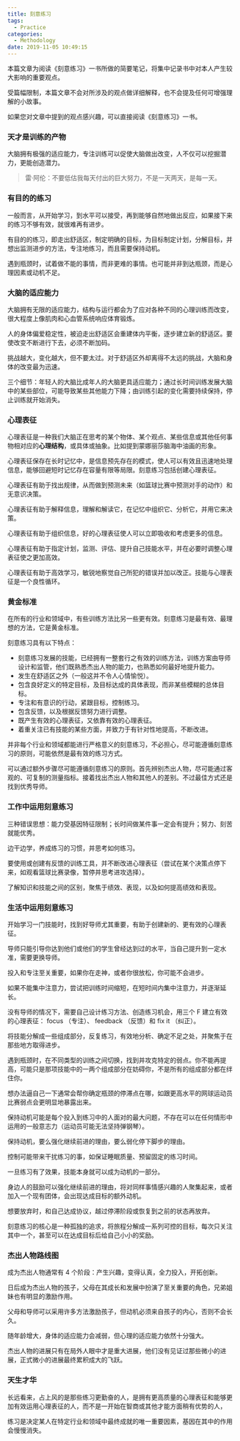```yaml
---
title: 刻意练习
tags:
  - Practice
categories:
  - Methodology
date: 2019-11-05 10:49:15
---
```


本篇文章为阅读《刻意练习》一书所做的简要笔记，将集中记录书中对本人产生较大影响的重要观点。

受篇幅限制，本篇文章不会对所涉及的观点做详细解释，也不会提及任何可增强理解的小故事。

如果您对文章中提到的观点感兴趣，可以直接阅读《刻意练习》一书。





<!-- more -->





### 天才是训练的产物

大脑拥有极强的适应能力，专注训练可以促使大脑做出改变，人不仅可以挖掘潜力，更能创造潜力。

> 雷·阿伦：不要低估我每天付出的巨大努力，不是一天两天，是每一天。





### 有目的的练习

一般而言，从开始学习，到水平可以接受，再到能够自然地做出反应，如果接下来的练习不够有效，就很难再有进步。

有目的的练习，即走出舒适区，制定明确的目标，为目标制定计划，分解目标，并想出监测进步的方法，专注地练习，而且需要保持动机。

遇到瓶颈时，试着做不能的事情，而非更难的事情。也可能并非到达瓶颈，而是心理因素或动机不足。





### 大脑的适应能力

大脑拥有无限的适应能力，结构与运行都会为了应对各种不同的心理训练而改变，很大程度上像肌肉和心血管系统响应体育锻炼。

人的身体偏爱稳定性，被迫走出舒适区会重建体内平衡，逐步建立新的舒适区。要使改变不断进行下去，必须不断加码。

挑战越大，变化越大，但不要太过。对于舒适区外却离得不太远的挑战，大脑和身体的改变最为迅速。

三个细节：年轻人的大脑比成年人的大脑更具适应能力；通过长时间训练发展大脑中的某些部位，可能导致某些其他能力下降；由训练引起的变化需要持续保持，停止训练就开始消失。





### 心理表征

心理表征是一种我们大脑正在思考的某个物体、某个观点、某些信息或其他任何事物相对应的**心理结构**，或具体或抽象。比如提到蒙娜丽莎脑海中油画的形象。

心理表征保存在长时记忆中，是信息预先存在的模式，使人可以有效且迅速地处理信息，能够回避短时记忆存在容量有限等局限。刻意练习包括创建心理表征。

心理表征有助于找出规律，从而做到预测未来（如篮球比赛中预测对手的动作）和无意识决策。

心理表征有助于解释信息，理解和解读它，在记忆中组织它、分析它，并用它来决策。

心理表征有助于组织信息，好的心理表征使人可以立即吸收和考虑更多的信息。

心理表征有助于指定计划，监测、评估、提升自己技能水平，并在必要时调整心理表征使之更加高效。

心理表征有助于高效学习，敏锐地察觉自己所犯的错误并加以改正。技能与心理表征是一个良性循环。





### 黄金标准

在所有的行业和领域中，有些训练方法比另一些更有效。刻意练习是最有效、最理想的方法，它是黄金标准。

刻意练习具有以下特点：

* 刻意练习发展的技能，已经拥有一整套行之有效的训练方法，训练方案由导师设计和监管，他们既熟悉杰出人物的能力，也熟悉如何最好地提升能力。
* 发生在舒适区之外（一般这并不令人心情愉悦）。
* 包含良好定义的特定目标，及目标达成的具体表现，而非某些模糊的总体目标。
* 专注和有意识的行动，紧跟目标，控制练习。
* 包含反馈，以及根据反馈努力进行调整。
* 既产生有效的心理表征，又依靠有效的心理表征。
* 着重关注已有技能的某些方面，并致力于有针对性地提高，不断改进。

并非每个行业和领域都能进行严格意义的刻意练习，不必担心，尽可能遵循刻意练习的原则，可能依然是最有效的练习方式。

可以通过额外步骤尽可能遵循刻意练习的原则。首先辨别杰出人物，尽可能通过客观的、可复制的测量指标。接着找出杰出人物和其他人的差别。不过最佳方式还是找到优秀导师。





### 工作中运用刻意练习

三种错误思想：能力受基因特征限制；长时间做某件事一定会有提升；努力、刻苦就能优秀。

边干边学，养成练习的习惯，并思考如何练习。

要使用或创建有反馈的训练工具，并不断改进心理表征（尝试在某个决策点停下来，如观看篮球比赛录像，暂停并思考进攻选择）。

了解知识和技能之间的区别，聚焦于绩效、表现，以及如何提高绩效和表现。





### 生活中运用刻意练习

开始学习一门技能时，找到好导师尤其重要，有助于创建新的、更有效的心理表征。

导师只能引导你达到他们或他们的学生曾经达到过的水平，当自己提升到一定水准，需要更换导师。

投入和专注至关重要，如果你在走神，或者你很放松，你可能不会进步。

如果不能集中注意力，尝试把训练时间缩短，在短时间内集中注意力，并逐渐延长。

没有导师的情况下，需要自己设计练习方法、创造练习机会，用三个 F 建立有效的心理表征： focus （专注）、 feedback （反馈）和 fix it （纠正）。

将技能分解成一些组成部分，反复练习，有效地分析、确定不足之处，并聚焦于在那些地方取得进步。

遇到瓶颈时，在不同类型的训练之间切换，找到并攻克特定的弱点。你不能再提高，可能只是那项技能中的一两个组成部分在妨碍你，不是所有的组成部分都在绊住你。

想办法逼自己一下通常会帮你确定瓶颈的停滞点在哪，如跟更高水平的网球运动员比赛弱点会更明显地暴露出来。

保持动机可能是每个投入到练习中的人面对的最大问题，不存在可以在任何情形中运用的一般意志力（运动员可能无法坚持弹钢琴）。

保持动机，要么强化继续前进的理由，要么弱化停下脚步的理由。

控制可能带来干扰练习的事，如保证睡眠质量、预留固定的练习时间。

一旦练习有了效果，技能本身就可以成为动机的一部分。

身边人的鼓励可以强化继续前进的理由，将对同样事情感兴趣的人聚集起来，或者加入一个现有团体，会出现达成目标的额外动机。

想要放弃时，和自己达成协议，越过停滞阶段或恢复到之前的状态再放弃。

刻意练习的核心是一种孤独的追求，将旅程分解成一系列可控的目标，每次只关注其中一个，甚至可以在达成目标后给自己小小的奖励。





### 杰出人物路线图

成为杰出人物通常有 4 个阶段：产生兴趣，变得认真，全力投入，开拓创新。

日后成为杰出人物的孩子，父母在其成长和发展中扮演了至关重要的角色，兄弟姐妹也有明显的激励作用。

父母和导师可以采用许多方法激励孩子，但动机必须来自孩子的内心，否则不会长久。

随年龄增大，身体的适应能力会减弱，但心理的适应能力依然十分强大。

杰出人物的进展只有在局外人眼中才是重大进展，他们没有见证过那些微小的进展，正式微小的进展最终累积成大的飞跃。



### 天生才华

长远看来，占上风的是那些练习更勤奋的人，是拥有更高质量的心理表征和能够更加有效运用心理表征的人，而不是一开始在智商或其他才能方面稍有优势的人，

练习是决定某人在特定行业和领域中最终成就的唯一重要因素，基因在其中的作用会慢慢消失。